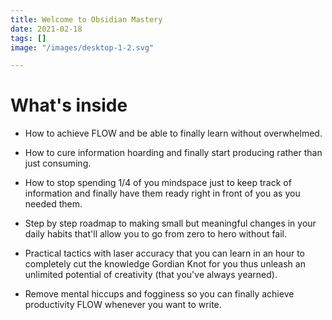 ```yaml
---
title: Welcome to Obsidian Mastery
date: 2021-02-18
tags: []
image: "/images/desktop-1-2.svg"

---
```

# What's inside

* How to achieve FLOW and be able to finally learn without overwhelmed.

* How to cure information hoarding and finally start producing rather than just consuming.

* How to stop spending 1/4 of you mindspace just to keep track of information and finally have them ready right in front of you as you needed them.

* Step by step roadmap to making small but meaningful changes in your daily habits that'll allow you to go from zero to hero without fail.

* Practical tactics with laser accuracy that you can learn in an hour to completely cut the knowledge Gordian Knot for you thus unleash an unlimited potential of creativity (that you've always yearned).

* Remove mental hiccups and fogginess so you can finally achieve productivity FLOW whenever you want to write.